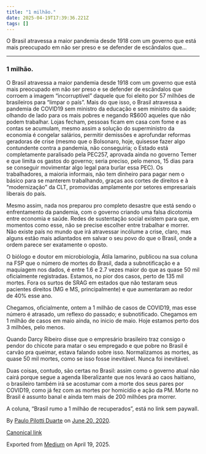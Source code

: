 ```yaml
---
title: "1 milhão."
date: 2025-04-19T17:39:36.221Z
tags: []
---
```


O Brasil atravessa a maior pandemia desde 1918 com um governo que está mais preocupado em não ser preso e se defender de escândalos que…

* * *

### 1 milhão.

O Brasil atravessa a maior pandemia desde 1918 com um governo que está mais preocupado em não ser preso e se defender de escândalos que corroem a imagem “incorruptível” daquele que foi eleito por 57 milhões de brasileiros para “limpar o país”. Mais do que isso, o Brasil atravessa a pandemia de COVID19 sem ministro da educação e sem ministro da saúde; olhando de lado para os mais pobres e negando R$600 aqueles que não podem trabalhar. Lojas fecham, pessoas ficam em casa com fome e as contas se acumulam, mesmo assim a solução do superministro da economia é congelar salários, permitir demissões e aprofundar reformas geradoras de crise (mesmo que o Bolsonaro, hoje, quisesse fazer algo contundente contra a pandemia, não conseguiria; o Estado está completamente paralisado pela PEC257, aprovada ainda no governo Temer e que limita os gastos do governo; seria preciso, pelo menos, 15 dias para se conseguir movimentar algo legal para burlar essa PEC). Os trabalhadores, a maioria informais, não tem dinheiro para pagar nem o básico para se manterem trabalhando, graças aos cortes de direitos e à “modernização” da CLT, promovidas amplamente por setores empresariais liberais do país.

Mesmo assim, nada nos preparou pro completo desastre que está sendo o enfrentamento da pandemia, com o governo criando uma falsa dicotomia entre economia e saúde. Redes de sustentação social existem para que, em momentos como esse, não se precise escolher entre trabalhar e morrer. Não existe país no mundo que irá atravessar incólume a crise, claro, mas alguns estão mais adiantados em salvar o seu povo do que o Brasil, onde a ordem parece ser exatamente o oposto.

O biólogo e doutor em microbiologia, Átila Iamarino, publicou na sua coluna na FSP que o número de mortes do Brasil, dada a subnotificação e a maquiagem nos dados, é entre 1.6 e 2.7 vezes maior do que as quase 50 mil oficialmente registradas. Estamos, no pior dos casos, perto de 135 mil mortes. Fora os surtos de SRAG em estados que não testaram seus pacientes direitos (MG e MS, principalmente) e que aumentaram ao redor de 40% esse ano.

Chegamos, oficialmente, ontem a 1 milhão de casos de COVID19, mas esse número é atrasado, um reflexo do passado; e subnotificado. Chegamos em 1 milhão de casos em maio ainda, no inicio de maio. Hoje estamos perto dos 3 milhões, pelo menos.

Quando Darcy Ribeiro disse que o empresário brasileiro traz consigo o pendor do chicote para matar o seu empregado e que pobre no Brasil é carvão pra queimar, estava falando sobre isso. Normalizamos as mortes, as quase 50 mil mortes, como se isso fosse inevitável. Nunca foi inevitável.

Duas coisas, contudo, são certas no Brasil: assim como o governo atual não cairá porque segue a agenda liberalizante que nos levará ao caos haitiano, o brasileiro também irá se acostumar com a morte dos seus pares por COVID19, como já fez com as mortes por homicídio e ação da PM. Morte no Brasil é assunto banal e ainda tem mais de 200 milhões pra morrer.

A coluna, “Brasil rumo a 1 milhão de recuperados”, está no link sem paywall.

By [Paulo Pilotti Duarte](https://medium.com/@paulopilotti) on [June 20, 2020](https://medium.com/p/d4aebfa79763).

[Canonical link](https://medium.com/@paulopilotti/1-milh%C3%A3o-d4aebfa79763)

Exported from [Medium](https://medium.com) on April 19, 2025.